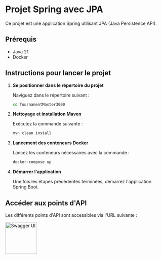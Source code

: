 # Projet Spring avec JPA

Ce projet est une application Spring utilisant JPA (Java Persistence API).

## Prérequis

- Java 21
- Docker

## Instructions pour lancer le projet

1. **Se positionner dans le répertoire du projet**

   Naviguez dans le répertoire suivant :
   ```bash
   cd TournamentMaster3000
   ```

2. **Nettoyage et installation Maven**

   Exécutez la commande suivante :
   ```bash
   mvn clean install
   ```

3. **Lancement des conteneurs Docker**

   Lancez les conteneurs nécessaires avec la commande :
   ```bash
   docker-compose up
   ```

4. **Démarrer l'application**

   Une fois les étapes précédentes terminées, démarrez l'application Spring Boot.

## Accéder aux points d'API

Les différents points d'API sont accessibles via l'URL suivante :

[<img src="https://upload.wikimedia.org/wikipedia/commons/a/ab/Swagger-logo.png" alt="Swagger UI" width="100">](http://localhost:8080/swagger-ui/index.html)
